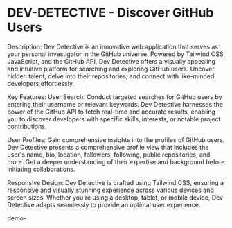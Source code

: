 # DEV-DETECTIVE - Discover GitHub Users

Description:
Dev Detective is an innovative web application that serves as your personal investigator in the GitHub universe. Powered by Tailwind CSS, JavaScript, and the GitHub API, Dev Detective offers a visually appealing and intuitive platform for searching and exploring GitHub users. Uncover hidden talent, delve into their repositories, and connect with like-minded developers effortlessly.

Key Features:
User Search: Conduct targeted searches for GitHub users by entering their username or relevant keywords. Dev Detective harnesses the power of the GitHub API to fetch real-time and accurate results, enabling you to discover developers with specific skills, interests, or notable project contributions.

User Profiles: Gain comprehensive insights into the profiles of GitHub users. Dev Detective presents a comprehensive profile view that includes the user's name, bio, location, followers, following, public repositories, and more. Get a deeper understanding of their expertise and background before initiating collaborations.

Responsive Design: Dev Detective is crafted using Tailwind CSS, ensuring a responsive and visually stunning experience across various devices and screen sizes. Whether you're using a desktop, tablet, or mobile device, Dev Detective adapts seamlessly to provide an optimal user experience.





demo-
